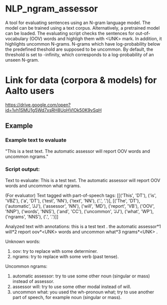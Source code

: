 # NLP_ngram_assessor
A tool for evaluating sentences using an N-gram language model. The model can be trained using a text corpus. Alternatively, a pretrained model can be loaded. The evaluating script checks the sentences for out-of-vocabulary (OOV) words and highligh them with \<UNK> mark. In addition, it highlights uncommon N-grams. N-grams which have log-probability below the predefined theshold are supposed to be uncommon. By default, the threshold is set to -infinity, which corresponds to a log-probability of an unseen N-gram.

# Link for data (corpora & models) for Aalto users
https://drive.google.com/open?id=1vh1SMU1g5Wd7xsRH8UoHVlOk50K9vSqH
  
  ## Example
  ### Example text to evaluate
  "This is a test text. The automatic assessor will report OOV words and uncommon ngrams."
  
  ### Script output:
  
Text to evaluate: 
This is a test text. The automatic assessor will report OOV words and uncommon what ngrams.

(For evaluator) Text tagged with part-of-speech tags: 
[[('This', 'DT'), ('is', 'VBZ'), ('a', 'DT'), ('test', 'NN'), ('text', 'NN'), ('.', '.')], [('The', 'DT'), ('automatic', 'JJ'), ('assessor', 'NN'), ('will', 'MD'), ('report', 'VB'), ('OOV', 'NNP'), ('words', 'NNS'), ('and', 'CC'), ('uncommon', 'JJ'), ('what', 'WP'), ('ngrams', 'NNS'), ('.', '.')]]

Analyzed text with annotations: 
this is a test text . the automatic assessor\*1 will\*2 report oov*\<UNK> words and uncommon  what\*3 ngrams*\<UNK> .

Unknown words: 
1. oov: try to replace with some determiner.
2. ngrams: try to replace with some verb (past tense).

Uncommon ngrams: 
1. automatic assessor: try to use some other noun (singular or mass) instead of assessor.
2. assessor will: try to use some other modal instead of will.
3. uncommon what: you used the wh-pronoun what; try to use another part of speech, for example noun (singular or mass).
